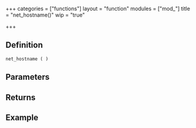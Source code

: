+++
categories = ["functions"]
layout = "function"
modules = ["mod_"]
title = "net_hostname()"
wip = "true"

+++

## Definition

    net_hostname ( )

## Parameters

## Returns

## Example

```
```
